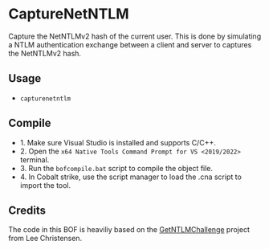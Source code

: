 # CaptureNetNTLM
Capture the NetNTLMv2 hash of the current user. This is done by simulating a NTLM authentication exchange between a client and server to captures the NetNTLMv2 hash.


## Usage
* `capturenetntlm`


## Compile
- 1\. Make sure Visual Studio is installed and supports C/C++.
- 2\. Open the `x64 Native Tools Command Prompt for VS <2019/2022>` terminal.
- 3\. Run the `bofcompile.bat` script to compile the object file. 
- 4\. In Cobalt strike, use the script manager to load the .cna script to import the tool. 


## Credits
The code in this BOF is heaviliy based on the [GetNTLMChallenge](https://github.com/leechristensen/GetNTLMChallenge/tree/master) project from Lee Christensen. 